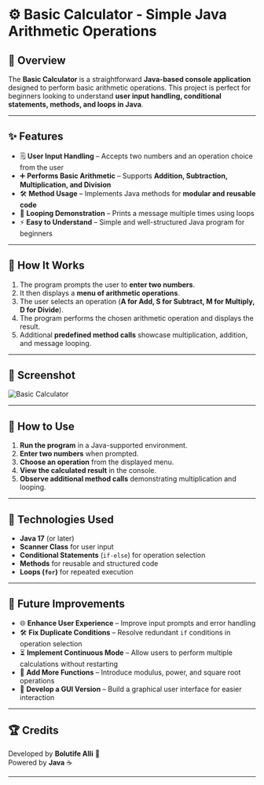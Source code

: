 # ⚙️ Basic Calculator - Simple Java Arithmetic Operations  

## 📄 Overview  
The **Basic Calculator** is a straightforward **Java-based console application** designed to perform basic arithmetic operations. This project is perfect for beginners looking to understand **user input handling, conditional statements, methods, and loops in Java**.  

---

## ✨ Features  
- 🗒️ **User Input Handling** – Accepts two numbers and an operation choice from the user  
- ➕ **Performs Basic Arithmetic** – Supports **Addition, Subtraction, Multiplication, and Division**  
- 🛠️ **Method Usage** – Implements Java methods for **modular and reusable code**  
- 🔄 **Looping Demonstration** – Prints a message multiple times using loops  
- ⚡ **Easy to Understand** – Simple and well-structured Java program for beginners  

---

## 🔄 How It Works  
1. The program prompts the user to **enter two numbers**.  
2. It then displays a **menu of arithmetic operations**.  
3. The user selects an operation (**A for Add, S for Subtract, M for Multiply, D for Divide**).  
4. The program performs the chosen arithmetic operation and displays the result.  
5. Additional **predefined method calls** showcase multiplication, addition, and message looping.  

---

## 📸 Screenshot  

![Basic Calculator](https://github.com/user-attachments/assets/0113b4de-2aa0-47c5-8894-78aed37021c6)  

---

## 🚀 How to Use  
1. **Run the program** in a Java-supported environment.  
2. **Enter two numbers** when prompted.  
3. **Choose an operation** from the displayed menu.  
4. **View the calculated result** in the console.  
5. **Observe additional method calls** demonstrating multiplication and looping.  

---

## 🔧 Technologies Used  
- **Java 17** (or later)  
- **Scanner Class** for user input  
- **Conditional Statements** (`if-else`) for operation selection  
- **Methods** for reusable and structured code  
- **Loops (`for`)** for repeated execution  

---

## 🎯 Future Improvements  
- 🌐 **Enhance User Experience** – Improve input prompts and error handling  
- 🛠️ **Fix Duplicate Conditions** – Resolve redundant `if` conditions in operation selection  
- ⏳ **Implement Continuous Mode** – Allow users to perform multiple calculations without restarting  
- 🔄 **Add More Functions** – Introduce modulus, power, and square root operations  
- 🎨 **Develop a GUI Version** – Build a graphical user interface for easier interaction  

---

## 🏆 Credits  
Developed by **Bolutife Alli** 🚀  
Powered by **Java** ☕  

---

